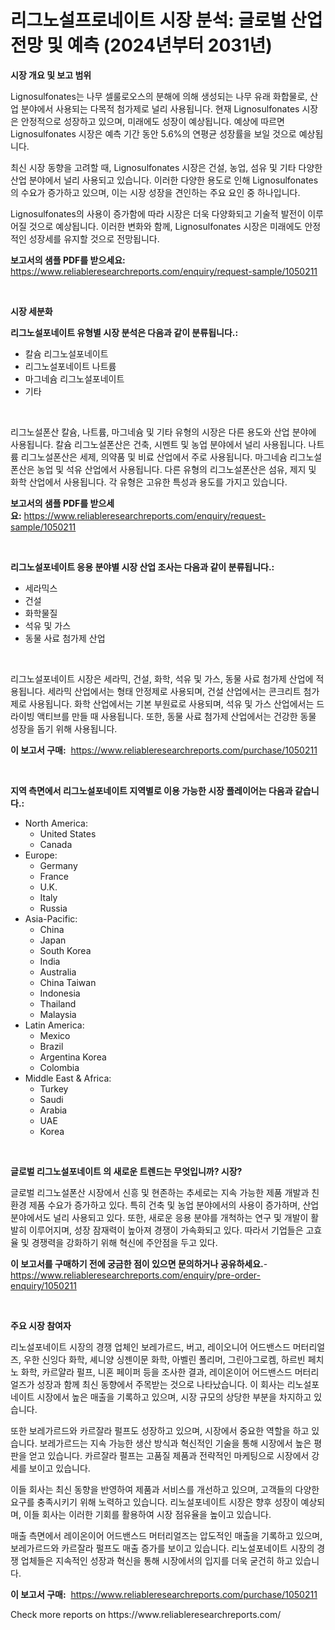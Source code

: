 <p><h1>리그노설프로네이트 시장 분석: 글로벌 산업 전망 및 예측 (2024년부터 2031년)</h1></p><p><strong>시장 개요 및 보고 범위</strong></p>
<p><p>Lignosulfonates는 나무 셀룰로오스의 분해에 의해 생성되는 나무 유래 화합물로, 산업 분야에서 사용되는 다목적 첨가제로 널리 사용됩니다. 현재 Lignosulfonates 시장은 안정적으로 성장하고 있으며, 미래에도 성장이 예상됩니다. 예상에 따르면 Lignosulfonates 시장은 예측 기간 동안 5.6%의 연평균 성장률을 보일 것으로 예상됩니다.</p><p>최신 시장 동향을 고려할 때, Lignosulfonates 시장은 건설, 농업, 섬유 및 기타 다양한 산업 분야에서 널리 사용되고 있습니다. 이러한 다양한 용도로 인해 Lignosulfonates의 수요가 증가하고 있으며, 이는 시장 성장을 견인하는 주요 요인 중 하나입니다.</p><p>Lignosulfonates의 사용이 증가함에 따라 시장은 더욱 다양화되고 기술적 발전이 이루어질 것으로 예상됩니다. 이러한 변화와 함께, Lignosulfonates 시장은 미래에도 안정적인 성장세를 유지할 것으로 전망됩니다.</p></p>
<p><strong>보고서의 샘플 PDF를 받으세요:</strong> <a href="https://www.reliableresearchreports.com/enquiry/request-sample/1050211">https://www.reliableresearchreports.com/enquiry/request-sample/1050211</a></p>
<p>&nbsp;</p>
<p><strong>시장 세분화</strong></p>
<p><strong>리그노설포네이트 유형별 시장 분석은 다음과 같이 분류됩니다.:</strong></p>
<p><ul><li>칼슘 리그노설포네이트</li><li>리그노설포네이트 나트륨</li><li>마그네슘 리그노설포네이트</li><li>기타</li></ul></p>
<p>&nbsp;</p>
<p><p>리그노설폰산 칼슘, 나트륨, 마그네슘 및 기타 유형의 시장은 다른 용도와 산업 분야에 사용됩니다. 칼슘 리그노설폰산은 건축, 시멘트 및 농업 분야에서 널리 사용됩니다. 나트륨 리그노설폰산은 세제, 의약품 및 비료 산업에서 주로 사용됩니다. 마그네슘 리그노설폰산은 농업 및 석유 산업에서 사용됩니다. 다른 유형의 리그노설폰산은 섬유, 제지 및 화학 산업에서 사용됩니다. 각 유형은 고유한 특성과 용도를 가지고 있습니다.</p></p>
<p><strong>보고서의 샘플 PDF를 받으세요:</strong>&nbsp;<a href="https://www.reliableresearchreports.com/enquiry/request-sample/1050211">https://www.reliableresearchreports.com/enquiry/request-sample/1050211</a></p>
<p>&nbsp;</p>
<p><strong> 리그노설포네이트 응용 분야별 시장 산업 조사는 다음과 같이 분류됩니다.:</strong></p>
<p><ul><li>세라믹스</li><li>건설</li><li>화학물질</li><li>석유 및 가스</li><li>동물 사료 첨가제 산업</li></ul></p>
<p>&nbsp;</p>
<p><p>리그노설포네이트 시장은 세라믹, 건설, 화학, 석유 및 가스, 동물 사료 첨가제 산업에 적용됩니다. 세라믹 산업에서는 형태 안정제로 사용되며, 건설 산업에서는 콘크리트 첨가제로 사용됩니다. 화학 산업에서는 기본 부원료로 사용되며, 석유 및 가스 산업에서는 드라이빙 액티브를 만들 때 사용됩니다. 또한, 동물 사료 첨가제 산업에서는 건강한 동물 성장을 돕기 위해 사용됩니다.</p></p>
<p><strong>이 보고서 구매:</strong>&nbsp; <a href="https://www.reliableresearchreports.com/purchase/1050211">https://www.reliableresearchreports.com/purchase/1050211</a></p>
<p>&nbsp;</p>
<p><strong>지역 측면에서 리그노설포네이트 지역별로 이용 가능한 시장 플레이어는 다음과 같습니다.:</strong></p>
<p><ul>
    <li>
        North America:
        <ul>
            <li>United States</li>
            <li>Canada</li>
        </ul>
    </li>
    <li>
        Europe:
        <ul>
            <li>Germany</li>
            <li>France</li>
            <li>U.K.</li>
            <li>Italy</li>
            <li>Russia</li>
        </ul>
    </li>
    <li>
        Asia-Pacific:
        <ul>
            <li>China</li>
            <li>Japan</li>
            <li>South Korea</li>
            <li>India</li>
            <li>Australia</li>
            <li>China Taiwan</li>
            <li>Indonesia</li>
            <li>Thailand</li>
            <li>Malaysia</li>
        </ul>
    </li>
    <li>
        Latin America:
        <ul>
            <li>Mexico</li>
            <li>Brazil</li>
            <li>Argentina Korea</li>
            <li>Colombia</li>
        </ul>
    </li>
    <li>
        Middle East & Africa:
        <ul>
            <li>Turkey</li>
            <li>Saudi</li>
            <li>Arabia</li>
            <li>UAE</li>
            <li>Korea</li>
        </ul>
    </li>
    </ul></p>
<p>&nbsp;</p>
<p><strong>글로벌 리그노설포네이트 의 새로운 트렌드는 무엇입니까? 시장?</strong></p>
<p><p>글로벌 리그노설폰산 시장에서 신흥 및 현존하는 추세로는 지속 가능한 제품 개발과 친환경 제품 수요가 증가하고 있다. 특히 건축 및 농업 분야에서의 사용이 증가하며, 산업 분야에서도 널리 사용되고 있다. 또한, 새로운 응용 분야를 개척하는 연구 및 개발이 활발히 이루어지며, 성장 잠재력이 높아져 경쟁이 가속화되고 있다. 따라서 기업들은 고효율 및 경쟁력을 강화하기 위해 혁신에 주안점을 두고 있다.</p></p>
<p><strong>이 보고서를 구매하기 전에 궁금한 점이 있으면 문의하거나 공유하세요.</strong>- <a href="https://www.reliableresearchreports.com/enquiry/pre-order-enquiry/1050211">https://www.reliableresearchreports.com/enquiry/pre-order-enquiry/1050211</a></p>
<p>&nbsp;</p>
<p><strong>주요 시장 참여자</strong></p>
<p><p>리노설포네이트 시장의 경쟁 업체인 보레가르드, 버고, 레이오니어 어드밴스드 머터리얼즈, 우한 신잉다 화학, 셰니양 싱젠이문 화학, 아벨린 폴리머, 그린아그로켐, 하르빈 페치노 화학, 카르얄라 펄프, 니혼 페이퍼 등을 조사한 결과, 레이온이어 어드밴스드 머터리얼즈가 성장과 함께 최신 동향에서 주목받는 것으로 나타났습니다. 이 회사는 리노설포네이트 시장에서 높은 매출을 기록하고 있으며, 시장 규모의 상당한 부분을 차지하고 있습니다. </p><p>또한 보레가르드와 카르잘라 펄프도 성장하고 있으며, 시장에서 중요한 역할을 하고 있습니다. 보레가르드는 지속 가능한 생산 방식과 혁신적인 기술을 통해 시장에서 높은 평판을 얻고 있습니다. 카르잘라 펄프는 고품질 제품과 전략적인 마케팅으로 시장에서 강세를 보이고 있습니다. </p><p>이들 회사는 최신 동향을 반영하여 제품과 서비스를 개선하고 있으며, 고객들의 다양한 요구를 충족시키기 위해 노력하고 있습니다. 리노설포네이트 시장은 향후 성장이 예상되며, 이들 회사는 이러한 기회를 활용하여 시장 점유율을 높이고 있습니다. </p><p>매출 측면에서 레이온이어 어드밴스드 머터리얼즈는 압도적인 매출을 기록하고 있으며, 보레가르드와 카르잘라 펄프도 매출 증가를 보이고 있습니다. 리노설포네이트 시장의 경쟁 업체들은 지속적인 성장과 혁신을 통해 시장에서의 입지를 더욱 굳건히 하고 있습니다.</p></p>
<p><strong>이 보고서 구매:</strong>&nbsp;&nbsp;<a href="https://www.reliableresearchreports.com/purchase/1050211">https://www.reliableresearchreports.com/purchase/1050211</a></p>
<p>Check more reports on https://www.reliableresearchreports.com/</p>
